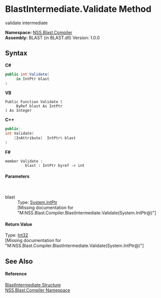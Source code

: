 # BlastIntermediate.Validate Method 
 

validate intermediate

**Namespace:**&nbsp;<a href="26a25caa-f50b-92ad-f15c-dbb9db1493ae.md">NSS.Blast.Compiler</a><br />**Assembly:**&nbsp;BLAST (in BLAST.dll) Version: 1.0.0

## Syntax

**C#**<br />
``` C#
public int Validate(
	 in IntPtr blast
)
```

**VB**<br />
``` VB
Public Function Validate ( 
	 ByRef blast As IntPtr
) As Integer
```

**C++**<br />
``` C++
public:
int Validate(
	[InAttribute]  IntPtr% blast
)
```

**F#**<br />
``` F#
member Validate : 
         blast : IntPtr byref -> int 

```


#### Parameters
&nbsp;<dl><dt>blast</dt><dd>Type: <a href="https://docs.microsoft.com/dotnet/api/system.intptr" target="_blank" rel="noopener noreferrer">System.IntPtr</a><br />\[Missing <param name="blast"/> documentation for "M:NSS.Blast.Compiler.BlastIntermediate.Validate(System.IntPtr@)"\]</dd></dl>

#### Return Value
Type: <a href="https://docs.microsoft.com/dotnet/api/system.int32" target="_blank" rel="noopener noreferrer">Int32</a><br />\[Missing <returns> documentation for "M:NSS.Blast.Compiler.BlastIntermediate.Validate(System.IntPtr@)"\]

## See Also


#### Reference
<a href="32900304-967e-b7b4-7743-8a10dd78931b.md">BlastIntermediate Structure</a><br /><a href="26a25caa-f50b-92ad-f15c-dbb9db1493ae.md">NSS.Blast.Compiler Namespace</a><br />